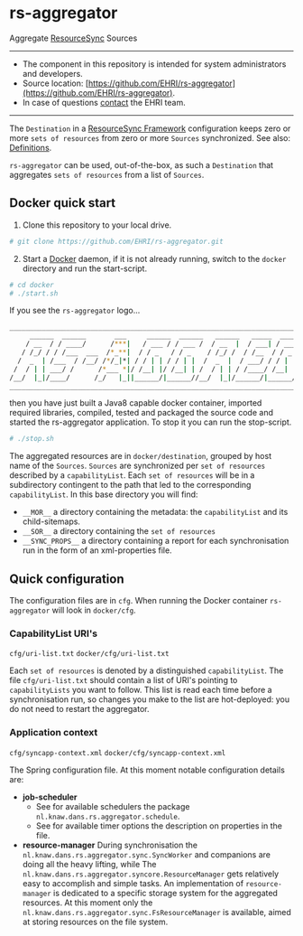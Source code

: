 # rs-aggregator
Aggregate [ResourceSync](http://www.openarchives.org/rs/1.0.9/resourcesync) Sources

---
- The component in this repository is intended for system administrators and developers.
- Source location: [https://github.com/EHRI/rs-aggregator](https://github.com/EHRI/rs-aggregator).
- In case of questions [contact](https://github.com/EHRI/rs-aggregator/issues/new) the EHRI team.

---

The `Destination` in a 
[ResourceSync Framework](http://www.openarchives.org/rs/1.0.9/resourcesync) configuration keeps zero or 
more `sets of resources` from zero or more `Sources` synchronized. 
See also: [Definitions](http://www.openarchives.org/rs/1.1/resourcesync#Definitions).

`rs-aggregator` can be used, out-of-the-box, as such a `Destination` that aggregates `sets of resources`
from a list of `Sources`.

## Docker quick start

1. Clone this repository to your local drive.
```bash
# git clone https://github.com/EHRI/rs-aggregator.git
```
2. Start a [Docker](https://www.docker.com/) daemon, if it is not already running, switch to the 
 `docker` directory and run the start-script.
```bash
# cd docker
# ./start.sh
```
If you see the `rs-aggregator` logo...
```bash
_________________________________________________________________________________________________________
     ______  ______       ___     ______  ______   ______   _____  _____    ___________   ______   ______
    / __  / / ____/      /***|   / ___ / / ___ /  / __  |  / ___| / ___/   /   ___  ___| / __   | / __  |
   / /_/ / / /___  ___  /*_**|  / / _   / / _    / /_/ /  / /__  / / _    / _  |  | |   / /  / / / /_/ / 
  /  _  | /___  / /__/ /*/_|*| / / | | / / | |  /  _  |  / ___/ / / | |  / /_| |  | |  / /  / / /  _  |  
 /  / | | ___/ /      /*___ *|/ /__| |/ /__| | /  / | | / /____/ /__| | / ___  |  | | / /__/ / /  / | |  
/__/  |_|/____/      /_/   |_||______/|______//__/  |_|/______/|______//_/   |_|  |_| |_____/ /__/  |_|  
__________________________________________________________________________________________________________
```
then you have just built a Java8 capable docker container, imported required libraries,
compiled, tested and packaged the source code and started the rs-aggregator application.
To stop it you can run the stop-script.
```bash
# ./stop.sh
```
The aggregated resources are in `docker/destination`, grouped by host name of the `Sources`.
`Sources` are synchronized per `set of resources` described by a `capabilityList`.
Each `set of resources` will be in a subdirectory contingent to the path that led to the
corresponding `capabilityList`. In this base directory you will find:

- `__MOR__` a directory containing the metadata: the `capabilityList` and its child-sitemaps.
- `__SOR__` a directory containing the `set of resources`
- `__SYNC_PROPS__` a directory containing a report for each synchronisation run in the 
form of an xml-properties file.

## Quick configuration
The configuration files are in `cfg`. When running the Docker container `rs-aggregator` will 
look in `docker/cfg`.

### CapabilityList URI's
`cfg/uri-list.txt` `docker/cfg/uri-list.txt`

Each `set of resources` is denoted by a distinguished `capabilityList`. The file
`cfg/uri-list.txt` should contain a list of URI's pointing to `capabilityLists` you
want to follow. This list is read each time before a synchronisation run, so changes
you make to the list are hot-deployed: you do not need to restart the aggregator.

### Application context
`cfg/syncapp-context.xml` `docker/cfg/syncapp-context.xml`

The Spring configuration file. At this moment notable configuration details are:

- __job-scheduler__
    - See for available schedulers the package `nl.knaw.dans.rs.aggregator.schedule`.
    - See for available timer options the description on properties in the file.
- __resource-manager__
    During synchronisation the `nl.knaw.dans.rs.aggregator.sync.SyncWorker` and companions 
    are doing all the heavy lifting, while The `nl.knaw.dans.rs.aggregator.syncore.ResourceManager`
    gets relatively easy to accomplish and simple tasks. An implementation of
    `resource-manager` is dedicated to a specific storage system for the aggregated
    resources. At this moment only the `nl.knaw.dans.rs.aggregator.sync.FsResourceManager` 
    is available, aimed at storing resources on the file system. 
